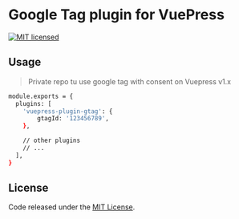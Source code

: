 # Google Tag plugin for VuePress

[![MIT licensed](https://img.shields.io/github/license/vittominacori/vuepress-plugin-gtag.svg)](https://github.com/vittominacori/vuepress-plugin-gtag/blob/master/LICENSE)

## Usage 

> Private repo tu use google tag with consent on Vuepress v1.x

```bash
module.exports = {
  plugins: [
    'vuepress-plugin-gtag': { 
        gtagId: '123456789',
    },

    // other plugins
    // ...
  ],
}
```

## License

Code released under the [MIT License](https://github.com/vittominacori/vuepress-plugin-gtag/blob/master/LICENSE).
